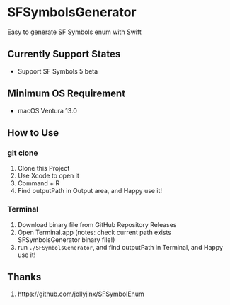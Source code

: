# SFSymbolsGenerator
Easy to generate SF Symbols enum with Swift

## Currently Support States

* Support SF Symbols 5 beta

## Minimum OS Requirement

* macOS Ventura 13.0

## How to Use

### git clone

1. Clone this Project
2. Use Xcode to open it
3. Command + R
4. Find outputPath in Output area, and Happy use it!

### Terminal

1. Download binary file from GitHub Repository Releases
2. Open Terminal.app (notes: check current path exists SFSymbolsGenerator binary file!)
3. run ```./SFSymbolsGenerator```, and find outputPath in Terminal, and Happy use it!

## Thanks

1. https://github.com/jollyjinx/SFSymbolEnum

